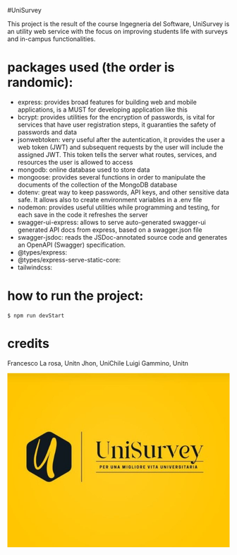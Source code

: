 #UniSurvey

This project is the result of the course Ingegneria del Software,
UniSurvey is an utility web service with the focus on improving students life with surveys and in-campus functionalities.

# packages used (the order is randomic):
* express: provides broad features for building web and mobile applications, is a MUST for developing application like this
* bcrypt: provides utilities for the encryption of passwords, is vital for services that have user registration steps, it guaranties the safety of passwords and data
* jsonwebtoken: very useful after the autentication, it provides the user a web token (JWT) and subsequent requests by the user will include the assigned JWT. This token tells the server what routes, services, and resources the user is allowed to access
* mongodb: online database used to store data
* mongoose: provides several functions in order to manipulate the documents of the collection of the MongoDB database
* dotenv: great way to keep passwords, API keys, and other sensitive data safe. It allows also to create environment variables in a .env file
* nodemon: provides useful utilities while programming and testing, for each save in the code it refreshes the server
* swagger-ui-express: allows to serve auto-generated swagger-ui generated API docs from express, based on a swagger.json file
* swagger-jsdoc: reads the JSDoc-annotated source code and generates an OpenAPI (Swagger) specification.
* @types/express:
* @types/express-serve-static-core:
* tailwindcss:


# how to run the project:
    $ npm run devStart

# credits
Francesco La rosa, Unitn
Jhon, UniChile
Luigi Gammino, Unitn

![UNISURVEY](/Immagini/Logo.jpg)